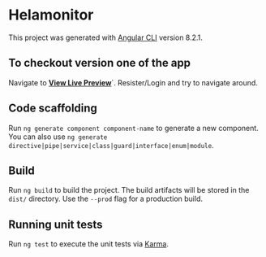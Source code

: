 # Helamonitor

This project was generated with [Angular CLI](https://github.com/angular/angular-cli) version 8.2.1.

##  To checkout version one of the app

Navigate to **[View Live Preview](https://monitor-frontend.vercel.app/auth/login)**`. Resister/Login and try to navigate around.

## Code scaffolding

Run `ng generate component component-name` to generate a new component. You can also use `ng generate directive|pipe|service|class|guard|interface|enum|module`.

## Build

Run `ng build` to build the project. The build artifacts will be stored in the `dist/` directory. Use the `--prod` flag for a production build.

## Running unit tests

Run `ng test` to execute the unit tests via [Karma](https://karma-runner.github.io).

